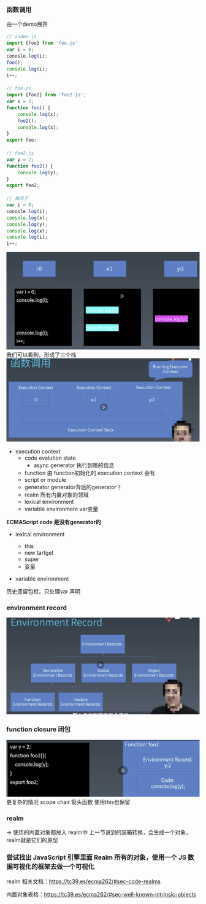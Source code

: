 ### 函数调用

由一个demo展开

```javascript
// index.js
import {foo} from 'foo.js'
var i = 0;
conosle.log(i);
foo();
console.log(i);
i++;

// foo.js
import {foo2} from 'foo2.js';
var x = 2;
function foo() {
    console.log(x);
    foo2();
    console.log(x);
}
export foo;

// foo2.js
var y = 2;
function foo2() {
    console.log(y);
}
export foo2;

// 相当于
var i = 0;
conosle.log(i);
console.log(x);
console.log(y);
console.log(x);
console.log(i);
i++;

```
![avatar](./img/fun-stack.png)
我们可以看到，形成了三个栈
![avatar](./img/fun-stack2.png)

- execution context
    - code evalution state
        - async generator 执行到哪的信息
    - function  由 function初始化的 execution context 会有
    - script or module  
    - generator generator背后的generator？
    - realm  所有内置对象的领域 
    - lexical environment
    - variable environment  var变量

__ECMAScript code 是没有generator的__

- lexical environment
    - this
    - new tartget
    - super
    - 变量

- variable environment

历史遗留包袱，只处理var 声明

### environment record
![avatar](./img/environment-record.png)

### function closure 闭包
![avatar](./img/function-closure.png)
更复杂的情况 scope chair 箭头函数 使用this也保留

### realm

-> 使用的内置对象都放入 realm中
上一节说到的装箱转换，会生成一个对象，realm就是它们的原型

### 尝试找出 JavaScript 引擎里面 Realm 所有的对象，使用一个 JS 数据可视化的框架去做一个可视化

realm 相关文档：https://tc39.es/ecma262/#sec-code-realms

内置对象表格：https://tc39.es/ecma262/#sec-well-known-intrinsic-objects